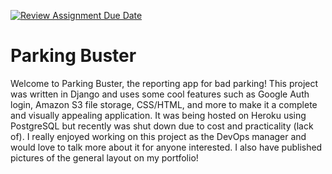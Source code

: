[![Review Assignment Due Date](https://classroom.github.com/assets/deadline-readme-button-24ddc0f5d75046c5622901739e7c5dd533143b0c8e959d652212380cedb1ea36.svg)](https://classroom.github.com/a/qgEWmaMc)
# Parking Buster

Welcome to Parking Buster, the reporting app for bad parking! This project was written in Django and uses some cool features such as Google Auth login, Amazon S3 file storage, CSS/HTML, and more to make it a complete and visually appealing application. It was being hosted on Heroku using PostgreSQL but recently was shut down due to cost and practicality (lack of). I really enjoyed working on this project as the DevOps manager and would love to talk more about it for anyone interested. I also have published pictures of the general layout on my portfolio!
